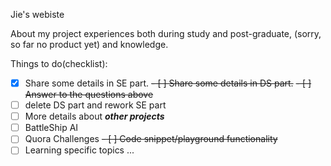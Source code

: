 Jie's webiste

About my project experiences both during study and post-graduate, (sorry, so far no product yet) and knowledge.

Things to do(checklist):

- [X] Share some details in SE part.
~~- [ ] Share some details in DS part.~~
~~- [ ] Answer to the questions above~~
- [ ] delete DS part and rework SE part
- [ ] More details about **_other projects_**
- [ ] BattleShip AI
- [ ] Quora Challenges
~~- [ ] Code snippet/playground functionality~~
- [ ] Learning specific topics
...
